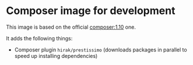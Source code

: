 # Composer image for development

This image is based on the official [composer:1.10](https://hub.docker.com/_/composer) one.

It adds the following things:

* Composer plugin `hirak/prestissimo` (downloads packages in parallel to speed up installing dependencies)
